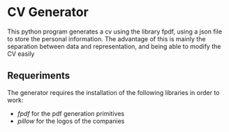 # CV Generator

This python program generates a cv using the library fpdf, using a json file to store the personal information. The advantage of this is mainly the separation between data and representation, and being able to modify the CV easily

## Requeriments
The generator requires the installation of the following libraries in order to work:
- _fpdf_ for the pdf generation primitives
- _pillow_ for the logos of the companies
